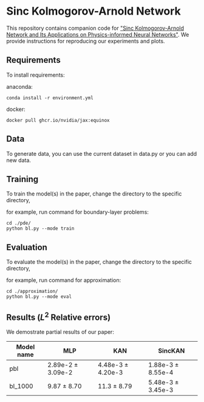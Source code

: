 # Sinc Kolmogorov-Arnold Network
This repository contains companion code for ["Sinc Kolmogorov-Arnold Network and Its Applications on Physics-informed Neural Networks"](https://arxiv.org/abs/2410.04096). We provide instructions for reproducing our experiments and plots.
## Requirements

To install requirements:

anaconda:
```setup
conda install -r environment.yml
```

docker:
```setupd
docker pull ghcr.io/nvidia/jax:equinox
```

## Data

To generate data, you can use the current dataset in data.py or you can add new data.

## Training

To train the model(s) in the paper, change the directory to the specific directory,

for example, run command for boundary-layer problems:

```train
cd ./pde/
python bl.py --mode train
```

## Evaluation

To evaluate the model(s) in the paper, change the directory to the specific directory,

for example, run command for approximation:

```train
cd ./approximation/
python bl.py --mode eval
```

## Results ($L^2$ Relative errors)
We demostrate partial results of our paper:

| Model name | MLP             | KAN             | SincKAN         | 
|------------|-----------------|-----------------|-----------------|
| pbl        | 2.89e-2 ± 3.09e-2 | 4.48e-3 ± 4.20e-3 | 1.88e-3 ± 8.55e-4 |
| bl_1000    | 9.87 ± 8.70 | 11.3 ± 8.79 | 5.48e-3 ± 3.45e-3 | 
